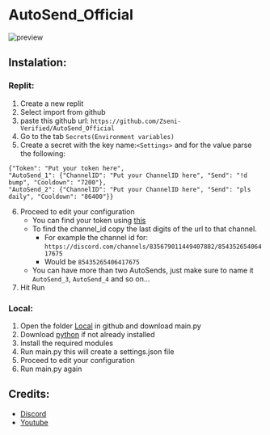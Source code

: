 # AutoSend_Official
![preview](https://github.com/Zseni-Verified/AutoSend_Official/blob/main/Images/AutoSend.png?raw=true)

## Instalation:

### Replit:
1. Create a new replit
2. Select import from github
3. paste this github url: `https://github.com/Zseni-Verified/AutoSend_Official`
4. Go to the tab `Secrets(Environment variables)`
5. Create a secret with the key name:`<Settings>` and for the value parse the following:
  ```
  {"Token": "Put your token here", 
  "AutoSend_1": {"ChannelID": "Put your ChannelID here", "Send": "!d bump", "Cooldown": "7200"}, 
  "AutoSend_2": {"ChannelID": "Put your ChannelID here", "Send": "pls daily", "Cooldown": "86400"}}
  ```
6. Proceed to edit your configuration
   * You can find your token using [this](https://gist.github.com/Armster15/719a4849f6c028f66f46b5550d863e81)
   * To find the channel_id copy the last digits of the url to that channel.
     * For example the channel id for: `https://discord.com/channels/835679011449407882/85435265406417675`
     * Would be `85435265406417675`
   * You can have more than two AutoSends, just make sure to name it `AutoSend_3`, `AutoSend_4` and so on...
7. Hit Run

### Local:
1. Open the folder [Local](https://github.com/Zseni-Verified/AutoSend_Official/tree/main/Local) in github and download main.py
3. Download [python](https://www.python.org/downloads/) if not already installed
4. Install the required modules
5. Run main.py this will create a settings.json file
6. Proceed to edit your configuration
7. Run main.py again


## Credits:
* [Discord](https://discord.gg/SXng95f)
* [Youtube](http://bit.ly/Zseni-Youtube)
